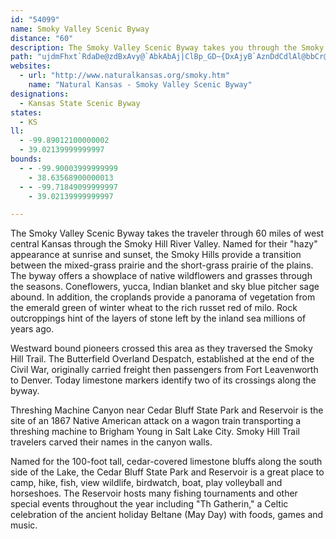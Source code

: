 ```yaml
---
id: "54099"
name: Smoky Valley Scenic Byway
distance: "60"
description: The Smoky Valley Scenic Byway takes you through the Smoky Hill River Valley in west central Kansas.
path: "ujdmFhxt`RdaDe@zdBxAvy@`AbkAbAj|ClBp_GD~{DxAjyB`AznDdCdlAl@bbCr@bN\\~Fr@vi@pLbGhAdM~AhMn@|WXrsHlEtKP|gGfD~eAx@hhB~@fKPgTstEk@iQOsIC}MN}dBuA{{Eo@orIYasB_bBw@wpAiAasC_D_DW_B[iA_@sC_BgCmB}GeJiAiAiCeBsAq@mCu@mEc@gpBaAipA]mq@c@gDc@_GoBqAO_BJyFfBiARoAHccAk@}EaA_Bs@sBwAe^w\\iBmAmB_A_Bg@wFeAq]yF}Fs@sB?oGr@yZlFsCbAkHfFoAh@wg@j@_`@PkALsy@xZmAZ_BLqz@YchGyFsjA{AmFCoAF_B^cBbAy@t@w@jAa@~@s@lCYjBGhK@p`AIfBUpBmAnDe@x@cAdAyBvAcC`@_CD_~D_@yfCs@atAF{fB\\cQIijAaAkrAeB"
websites:
  - url: "http://www.naturalkansas.org/smoky.htm"
    name: "Natural Kansas - Smoky Valley Scenic Byway"
designations:
  - Kansas State Scenic Byway
states:
  - KS
ll:
  - -99.89012100000002
  - 39.02139999999997
bounds:
  - - -99.90003999999999
    - 38.63568900000013
  - - -99.71849099999997
    - 39.02139999999997

---
```


The Smoky Valley Scenic Byway takes the traveler through 60 miles of west central Kansas through the Smoky Hill River Valley. Named for their "hazy" appearance at sunrise and sunset, the Smoky Hills provide a transition between the mixed-grass prairie and the short-grass prairie of the plains. The byway offers a showplace of native wildflowers and grasses through the seasons. Coneflowers, yucca, Indian blanket and sky blue pitcher sage abound. In addition, the croplands provide a panorama of vegetation from the emerald green of winter wheat to the rich russet red of milo. Rock outcroppings hint of the layers of stone left by the inland sea millions of years ago.

Westward bound pioneers crossed this area as they traversed the Smoky Hill Trail. The Butterfield Overland Despatch, established at the end of the Civil War, originally carried freight then passengers from Fort Leavenworth to Denver. Today limestone markers identify two of its crossings along the byway.

Threshing Machine Canyon near Cedar Bluff State Park and Reservoir is the site of an 1867 Native American attack on a wagon train transporting a threshing machine to Brigham Young in Salt Lake City. Smoky Hill Trail travelers carved their names in the canyon walls.

Named for the 100-foot tall, cedar-covered limestone bluffs along the south side of the Lake, the Cedar Bluff State Park and Reservoir is a great place to camp, hike, fish, view wildlife, birdwatch, boat, play volleyball and horseshoes. The Reservoir hosts many fishing tournaments and other special events throughout the year including "Th Gatherin," a Celtic celebration of the ancient holiday Beltane (May Day) with foods, games and music.
